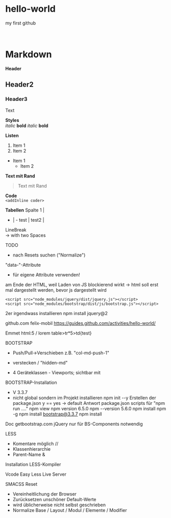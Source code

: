 

# hello-world
my first github
<br>
<br>
<br>

# Markdown

__Header__  
## Header2
### Header3
Text

__Styles__   
_italic_ __bold__ *italic* **bold**

__Listen__
1. Item 1
1. Item 2

* Item 1
    * Item 2

__Text mit Rand__
>Text mit Rand

__Code__  
`<addInline coder>`

__Tabellen__
Spalte 1 |
- | -
test |
test2 |

LineBreak  
-> with two Spaces


TODO
- nach Resets suchen ("Normalize")

"data-"-Attribute 
- für eigene Attribute verwenden!

am Ende der HTML, weil Laden von JS blockierend wirkt 
-> html soll erst mal dargestellt werden, bevor js dargestellt wird 

`<script src="node_modules/jquery/dist/jquery.js"></script>`<br>
`<script src="node_modules/bootstrap/dist/js/bootstrap.js"></script>`




2er irgendwass installieren
npm install jquery@2

github.com
felix-mobil
https://guides.github.com/activities/hello-world/

Emmet
html:5 / lorem
table>tr*5>td{test}

BOOTSTRAP
- Push/Pull->Verschieben 
	z.B. "col-md-push-1"
- verstecken / "hidden-md"

- 4 Geräteklassen - Viewports; sichtbar mit
    <link rel="stylesheet" href="node_modules/bootstrap/dist/css/bootstrap.css">

BOOTSTRAP-Installation
- V 3.3.7
- nicht global sondern im Projekt installieren
npm init --y
	Erstellen der package.json
	y == yes -> default Antwort
	package.json
		scripts für "npm run …."
npm view npm version
	6.5.0
npm --version
	5.6.0
npm install npm -g
npm install bootstrap@3.3.7
npm install

Doc
	getbootstrap.com
	jQuery nur für BS-Components notwendig

LESS
- Komentare möglich
	//
- Klassenhierarchie
- Parent-Name
	&

Installation LESS-Kompiler

Vcode
	Easy Less
	Live Server

SMACSS
Reset
- Vereinheitlichung der Browser 
- Zurücksetzen unschöner Default-Werte
- wird üblicherweise nicht selbst geschrieben
- Normalize 
Base / Layout / Modul / Elemente / Modifier


